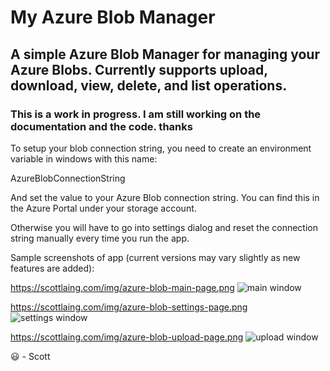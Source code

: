 # My Azure Blob Manager

## A simple Azure Blob Manager for managing your Azure Blobs.  Currently supports upload, download, view, delete, and list operations.

### This is a work in progress. I am still working on the documentation and the code.  thanks 

To setup your blob connection string, you need to create an environment variable in windows with this name:

AzureBlobConnectionString

And set the value to your Azure Blob connection string.  You can find this in the Azure Portal under your storage account.

Otherwise you will have to go into settings dialog and reset the connection string manually every time you run the app.

Sample screenshots of app (current versions may vary slightly as new features are added):

https://scottlaing.com/img/azure-blob-main-page.png
![main window](https://scottlaing.com/img/azure-blob-main-page.png "Main window")

https://scottlaing.com/img/azure-blob-settings-page.png
![settings window](https://scottlaing.com/img/azure-blob-settings-page.png "Settings window")

https://scottlaing.com/img/azure-blob-upload-page.png
![upload window](https://scottlaing.com/img/azure-blob-upload-page.png "Upload new blob window")


:smiley: - Scott